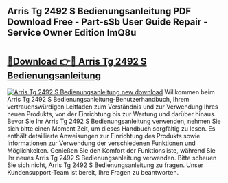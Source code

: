 ## Arris Tg 2492 S Bedienungsanleitung PDF Download Free - Part-sSb User Guide Repair - Service Owner Edition ImQ8u

# <h2><a href="http://df38l0y.blite.top/?on=Arris+Tg+2492+S+Bedienungsanleitung">🔗Download 👉🔴 Arris Tg 2492 S Bedienungsanleitung</a></h2>

[![Arris Tg 2492 S Bedienungsanleitung new download](https://i.imgur.com/lujVjoI.png)](http://df38l0y.blite.top/?on=Arris+Tg+2492+S+Bedienungsanleitung)
Willkommen beim Arris Tg 2492 S Bedienungsanleitung-Benutzerhandbuch, Ihrem vertrauenswürdigen Leitfaden zum Verständnis und zur Verwendung Ihres neuen Produkts, von der Einrichtung bis zur Wartung und darüber hinaus. Bevor Sie Ihr Arris Tg 2492 S Bedienungsanleitung verwenden, nehmen Sie sich bitte einen Moment Zeit, um dieses Handbuch sorgfältig zu lesen. Es enthält detaillierte Anweisungen zur Einrichtung des Produkts sowie Informationen zur Verwendung der verschiedenen Funktionen und Möglichkeiten. Genießen Sie den Komfort der Funktionsliste, während Sie Ihr neues Arris Tg 2492 S Bedienungsanleitung verwenden. Bitte scheuen Sie sich nicht, Arris Tg 2492 S Bedienungsanleitung zu fragen. Unser Kundensupport-Team ist bereit, Ihre Fragen zu beantworten.
